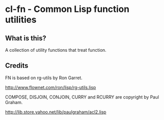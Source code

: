 cl-fn - Common Lisp function utilities
======================================

What is this?
-------------

A collection of utility functions that treat function.

Credits
-------

FN is based on rg-utils by Ron Garret.

<http://www.flownet.com/ron/lisp/rg-utils.lisp>

COMPOSE, DISJOIN, CONJOIN, CURRY and RCURRY are copyright by Paul Graham.

<http://lib.store.yahoo.net/lib/paulgraham/acl2.lisp>
